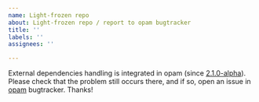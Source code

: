```yaml
---
name: Light-frozen repo
about: Light-frozen repo / report to opam bugtracker
title: ''
labels: ''
assignees: ''

---
```


External dependencies handling is integrated in opam (since [2.1.0-alpha](https://github.com/ocaml/opam/releases/tag/2.1.0-alpha)). Please check that the problem still occurs there, and if so, open an issue in [opam](https://github.com/ocaml/opam/issues) bugtracker.
Thanks!
